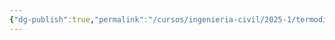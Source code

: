 ```yaml
---
{"dg-publish":true,"permalink":"/cursos/ingenieria-civil/2025-1/termodinamica/tareas/t5/attachments/tarea-opcional-5-iiq-1103-2025-06-02-15-10-57-excalidraw/","tags":["excalidraw"]}
---
```

<style> .container {font-family: sans-serif; text-align: center;} .button-wrapper button {z-index: 1;height: 40px; width: 100px; margin: 10px;padding: 5px;} .excalidraw .App-menu_top .buttonList { display: flex;} .excalidraw-wrapper { height: 800px; margin: 50px; position: relative;} :root[dir="ltr"] .excalidraw .layer-ui__wrapper .zen-mode-transition.App-menu_bottom--transition-left {transform: none;} </style><script src="https://cdn.jsdelivr.net/npm/react@17/umd/react.production.min.js"></script><script src="https://cdn.jsdelivr.net/npm/react-dom@17/umd/react-dom.production.min.js"></script><script type="text/javascript" src="https://cdn.jsdelivr.net/npm/@excalidraw/excalidraw@0/dist/excalidraw.production.min.js"></script><div id="Tarea_opcional_5_IIQ1103_2025-06-02_1510.57.excalidraw.md"></div><script>(function(){const InitialData={"type":"excalidraw","version":2,"source":"https://github.com/zsviczian/obsidian-excalidraw-plugin/releases/tag/1.9.12","elements":[{"id":"DECcOo0li9NUizQ73MnPc","type":"image","x":-163.36225174923646,"y":-111.08401489257812,"width":371.9447004608295,"height":304,"angle":0,"strokeColor":"transparent","backgroundColor":"transparent","fillStyle":"hachure","strokeWidth":1,"strokeStyle":"solid","roughness":1,"opacity":100,"groupIds":[],"frameId":null,"roundness":null,"seed":755752806,"version":4,"versionNonce":1266442938,"isDeleted":false,"boundElements":null,"updated":1748891468283,"link":null,"locked":false,"status":"pending","fileId":"8f4e3a4ab34cef3db7c7e311e86289972adf28b0","scale":[1,1]},{"id":"1fFgDBZ2Nb2sgmbZ-N9wK","type":"line","x":-5.4866168689551955,"y":160.03114017997243,"width":0.2378014552802199,"height":175.73500714736986,"angle":0,"strokeColor":"#e03131","backgroundColor":"transparent","fillStyle":"hachure","strokeWidth":1,"strokeStyle":"solid","roughness":0,"opacity":100,"groupIds":[],"frameId":null,"roundness":{"type":2},"seed":50052582,"version":335,"versionNonce":466289830,"isDeleted":false,"boundElements":null,"updated":1748891504205,"link":null,"locked":false,"points":[[0,0],[-0.2378014552802199,-175.73500714736986]],"lastCommittedPoint":[-0.2378014552802199,-175.73500714736986],"startBinding":null,"endBinding":null,"startArrowhead":null,"endArrowhead":null},{"id":"Kx0Okokz8M8iATO5AygFN","type":"line","x":-2.98970684594633,"y":38.20687266772914,"width":128.4125950568566,"height":0.7134043658407023,"angle":0,"strokeColor":"#e03131","backgroundColor":"transparent","fillStyle":"hachure","strokeWidth":1,"strokeStyle":"solid","roughness":0,"opacity":100,"groupIds":[],"frameId":null,"roundness":{"type":2},"seed":42958822,"version":141,"versionNonce":1373219686,"isDeleted":false,"boundElements":null,"updated":1748891681683,"link":null,"locked":false,"points":[[0,0],[-128.4125950568566,-0.7134043658407023]],"lastCommittedPoint":[-128.4125950568566,-0.7134043658407023],"startBinding":null,"endBinding":null,"startArrowhead":null,"endArrowhead":null}],"appState":{"theme":"light","viewBackgroundColor":"#ffffff","currentItemStrokeColor":"#e03131","currentItemBackgroundColor":"transparent","currentItemFillStyle":"hachure","currentItemStrokeWidth":1,"currentItemStrokeStyle":"solid","currentItemRoughness":0,"currentItemOpacity":100,"currentItemFontFamily":1,"currentItemFontSize":20,"currentItemTextAlign":"left","currentItemStartArrowhead":null,"currentItemEndArrowhead":"arrow","scrollX":280.11343346340226,"scrollY":53.71488365842968,"zoom":{"value":2.559200246489588},"currentItemRoundness":"round","gridSize":null,"currentStrokeOptions":null,"previousGridSize":null,"frameRendering":{"enabled":true,"clip":true,"name":true,"outline":true}},"files":{}};InitialData.scrollToContent=true;App=()=>{const e=React.useRef(null),t=React.useRef(null),[n,i]=React.useState({width:void 0,height:void 0});return React.useEffect(()=>{i({width:t.current.getBoundingClientRect().width,height:t.current.getBoundingClientRect().height});const e=()=>{i({width:t.current.getBoundingClientRect().width,height:t.current.getBoundingClientRect().height})};return window.addEventListener("resize",e),()=>window.removeEventListener("resize",e)},[t]),React.createElement(React.Fragment,null,React.createElement("div",{className:"excalidraw-wrapper",ref:t},React.createElement(ExcalidrawLib.Excalidraw,{ref:e,width:n.width,height:n.height,initialData:InitialData,viewModeEnabled:!0,zenModeEnabled:!0,gridModeEnabled:!1})))},excalidrawWrapper=document.getElementById("Tarea_opcional_5_IIQ1103_2025-06-02_1510.57.excalidraw.md");ReactDOM.render(React.createElement(App),excalidrawWrapper);})();</script>